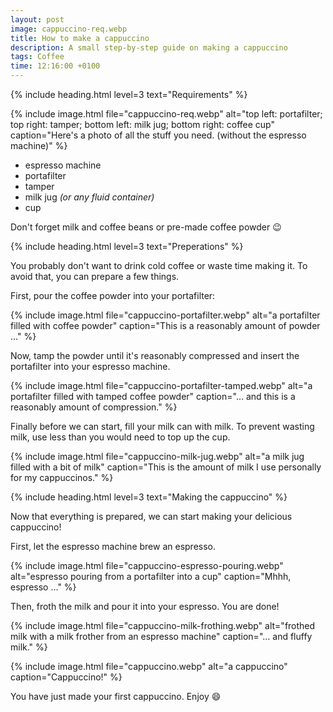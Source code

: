```yaml
---
layout: post
image: cappuccino-req.webp
title: How to make a cappuccino
description: A small step-by-step guide on making a cappuccino
tags: Coffee
time: 12:16:00 +0100
---
```


{% include heading.html level=3 text="Requirements" %}

{% include image.html file="cappuccino-req.webp" alt="top left: portafilter; top right: tamper; bottom left: milk jug; bottom right: coffee cup" caption="Here's a photo of all the stuff you need. (without the espresso machine)" %}

- espresso machine
- portafilter
- tamper
- milk jug *(or any fluid container)*
- cup

Don't forget milk and coffee beans or pre-made coffee powder 😉

{% include heading.html level=3 text="Preperations" %}

You probably don't want to drink cold coffee or waste time making it. To avoid that, you can prepare a few things.

First, pour the coffee powder into your portafilter:

{% include image.html file="cappuccino-portafilter.webp" alt="a portafilter filled with coffee powder" caption="This is a reasonably amount of powder …" %}

Now, tamp the powder until it's reasonably compressed and insert the portafilter into your espresso machine.

{% include image.html file="cappuccino-portafilter-tamped.webp" alt="a portafilter filled with tamped coffee powder" caption="… and this is a reasonably amount of compression." %}

Finally before we can start, fill your milk can with milk. To prevent wasting milk, use less than you would need to top up the cup.

{% include image.html file="cappuccino-milk-jug.webp" alt="a milk jug filled with a bit of milk" caption="This is the amount of milk I use personally for my cappuccinos." %}

{% include heading.html level=3 text="Making the cappuccino" %}

Now that everything is prepared, we can start making your delicious cappuccino!

First, let the espresso machine brew an espresso.

{% include image.html file="cappuccino-espresso-pouring.webp" alt="espresso pouring from a portafilter into a cup" caption="Mhhh, espresso …" %}

Then, froth the milk and pour it into your espresso. You are done!

{% include image.html file="cappuccino-milk-frothing.webp" alt="frothed milk with a milk frother from an espresso machine" caption="… and fluffy milk." %}

{% include image.html file="cappuccino.webp" alt="a cappuccino" caption="Cappuccino!" %}

You have just made your first cappuccino. Enjoy 😄
